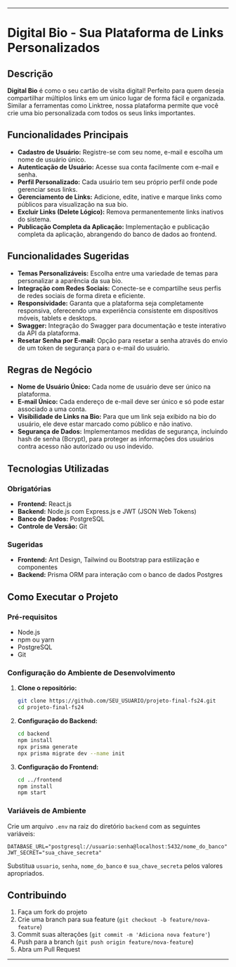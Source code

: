 
---

# Digital Bio - Sua Plataforma de Links Personalizados

## Descrição

**Digital Bio** é como o seu cartão de visita digital! Perfeito para quem deseja compartilhar múltiplos links em um único lugar de forma fácil e organizada. Similar a ferramentas como Linktree, nossa plataforma permite que você crie uma bio personalizada com todos os seus links importantes.

## Funcionalidades Principais

- **Cadastro de Usuário:** Registre-se com seu nome, e-mail e escolha um nome de usuário único.
- **Autenticação de Usuário:** Acesse sua conta facilmente com e-mail e senha.
- **Perfil Personalizado:** Cada usuário tem seu próprio perfil onde pode gerenciar seus links.
- **Gerenciamento de Links:** Adicione, edite, inative e marque links como públicos para visualização na sua bio.
- **Excluir Links (Delete Lógico):** Remova permanentemente links inativos do sistema.
- **Publicação Completa da Aplicação:** Implementação e publicação completa da aplicação, abrangendo do banco de dados ao frontend.

## Funcionalidades Sugeridas

- **Temas Personalizáveis:** Escolha entre uma variedade de temas para personalizar a aparência da sua bio.
- **Integração com Redes Sociais:** Conecte-se e compartilhe seus perfis de redes sociais de forma direta e eficiente.
- **Responsividade:** Garanta que a plataforma seja completamente responsiva, oferecendo uma experiência consistente em dispositivos móveis, tablets e desktops.
- **Swagger:** Integração do Swagger para documentação e teste interativo da API da plataforma.
- **Resetar Senha por E-mail:** Opção para resetar a senha através do envio de um token de segurança para o e-mail do usuário.

## Regras de Negócio

- **Nome de Usuário Único:** Cada nome de usuário deve ser único na plataforma.
- **E-mail Único:** Cada endereço de e-mail deve ser único e só pode estar associado a uma conta.
- **Visibilidade de Links na Bio:** Para que um link seja exibido na bio do usuário, ele deve estar marcado como público e não inativo.
- **Segurança de Dados:** Implementamos medidas de segurança, incluindo hash de senha (Bcrypt), para proteger as informações dos usuários contra acesso não autorizado ou uso indevido.

## Tecnologias Utilizadas

### Obrigatórias

- **Frontend:** React.js
- **Backend:** Node.js com Express.js e JWT (JSON Web Tokens)
- **Banco de Dados:** PostgreSQL
- **Controle de Versão:** Git

### Sugeridas

- **Frontend:** Ant Design, Tailwind ou Bootstrap para estilização e componentes
- **Backend:** Prisma ORM para interação com o banco de dados Postgres

## Como Executar o Projeto

### Pré-requisitos

- Node.js
- npm ou yarn
- PostgreSQL
- Git

### Configuração do Ambiente de Desenvolvimento

1. **Clone o repositório:**
   ```sh
   git clone https://github.com/SEU_USUARIO/projeto-final-fs24.git
   cd projeto-final-fs24
   ```

2. **Configuração do Backend:**
   ```sh
   cd backend
   npm install
   npx prisma generate
   npx prisma migrate dev --name init
   ```

3. **Configuração do Frontend:**
   ```sh
   cd ../frontend
   npm install
   npm start
   ```

### Variáveis de Ambiente

Crie um arquivo `.env` na raiz do diretório `backend` com as seguintes variáveis:

```
DATABASE_URL="postgresql://usuario:senha@localhost:5432/nome_do_banco"
JWT_SECRET="sua_chave_secreta"
```

Substitua `usuario`, `senha`, `nome_do_banco` e `sua_chave_secreta` pelos valores apropriados.

## Contribuindo

1. Faça um fork do projeto
2. Crie uma branch para sua feature (`git checkout -b feature/nova-feature`)
3. Commit suas alterações (`git commit -m 'Adiciona nova feature'`)
4. Push para a branch (`git push origin feature/nova-feature`)
5. Abra um Pull Request



---
